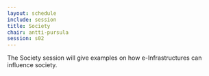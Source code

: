 ```yaml
---
layout: schedule
include: session
title: Society
chair: antti-pursula
session: s02
---
```


The Society session will give examples on how e-Infrastructures can influence society.

